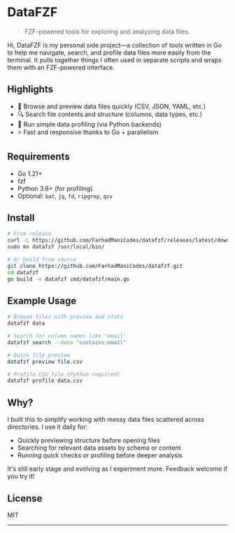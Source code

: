 # DataFZF

> FZF-powered tools for exploring and analyzing data files.

Hi, DataFZF is my personal side project—a collection of tools written in Go to help me navigate, search, and profile data files more easily from the terminal. It pulls together things I often used in separate scripts and wraps them with an FZF-powered interface.

## Highlights

* 📁 Browse and preview data files quickly (CSV, JSON, YAML, etc.)
* 🔍 Search file contents and structure (columns, data types, etc.)
* 🧪 Run simple data profiling (via Python backends)
* ⚡ Fast and responsive thanks to Go + parallelism

## Requirements

* Go 1.21+
* fzf
* Python 3.8+ (for profiling)
* Optional: `bat`, `jq`, `fd`, `ripgrep`, `qsv`

## Install

```bash
# From release
curl -L https://github.com/FarhadManiCodes/datafzf/releases/latest/download/datafzf-linux-amd64.tar.gz | tar xz
sudo mv datafzf /usr/local/bin/

# Or build from source
git clone https://github.com/FarhadManiCodes/datafzf.git
cd datafzf
go build -o datafzf cmd/datafzf/main.go
```

## Example Usage

```bash
# Browse files with preview and stats
datafzf data

# Search for column names like 'email'
datafzf search --data "contains:email"

# Quick file preview
datafzf preview file.csv

# Profile CSV file (Python required)
datafzf profile data.csv
```

## Why?

I built this to simplify working with messy data files scattered across directories. I use it daily for:

* Quickly previewing structure before opening files
* Searching for relevant data assets by schema or content
* Running quick checks or profiling before deeper analysis

It's still early stage and evolving as I experiment more. Feedback welcome if you try it!

## License

MIT

---
